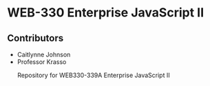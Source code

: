 <h1>WEB-330 Enterprise JavaScript II</h1>
<h2>Contributors</h2>
<ul>
  <li>Caitlynne Johnson</li>
  <li>Professor Krasso</li>
  
  Repository for WEB330-339A Enterprise JavaScript II
